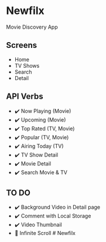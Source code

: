 # Newfilx

Movie Discovery App

## Screens

- Home
- TV Shows
- Search
- Detail

## API Verbs

- ✔️ Now Playing (Movie)
- ✔️ Upcoming (Movie)
- ✔️ Top Rated (TV, Movie)
- ✔️ Popular (TV, Movie)
- ✔️ Airing Today (TV)
- ✔️ TV Show Detail
- ✔️ Movie Detail
- ✔️ Search Movie & TV

## TO DO

- ✔️ Background Video in Detail page
- ✔️ Comment with Local Storage
- ✔️ Video Thumbnail
- 🚧 Infinite Scroll
#   N e w f i l x  
 